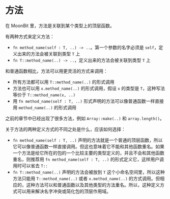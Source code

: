 # 方法

在 MoonBit 里，方法是关联到某个类型上的顶层函数。

有两种方式来定义方法：

- `fn method_name(self : T, ..) -> ..`。第一个参数的名字必须是 `self`，定义出来的方法会被关联到类型 `T` 上
- `fn T::method_name(..) -> ..`，定义出来的方法会被关联到类型 `T` 上

和普通函数相比，方法可以用更灵活的方式来调用：

- 所有方法都可以用 `T::method_name(..)` 的形式调用
- 方法也可以用 `x.method_name(..)` 的形式调用，假设 `x` 的类型是 `T`，这种写法等价于 `T::method_name(x, ..)`
- 用 `fn method_name(self : T, ..)` 形式声明的方法可以像普通函数一样直接用 `method_name(..)` 的形式调用

之前的章节中已经出现了很多方法，例如 `Array::make(..)` 和 `array.length()`。

关于方法的两种定义方式的不同之处是什么，应该如何选择：

- `fn method_name(self : T, ..)` 声明的方法就是一个普通的顶层函数，所以它可以像普通函数一样直接调用。但这也意味着它不能和其他函数重名。如果一个方法是给它所在的包的一个比较主要的类型定义的，并且不会和其他函数重名，则推荐用 `fn method_name(self : T, ..)` 的形式定义它，这样用户调用时可以省去 `T::`
- `fn T::method_name(..)` 声明的方法会被放到 `T` 这个小命名空间里，所以这种方法只能用 `T::method_name(..)` 或者 `x.method_name(..)` 的方式调用。但相应的，这种方法可以和普通函数以及其他类型的方法重名。所以，这种定义方式可以用来解决名字冲突或简化包的顶层作用域。
